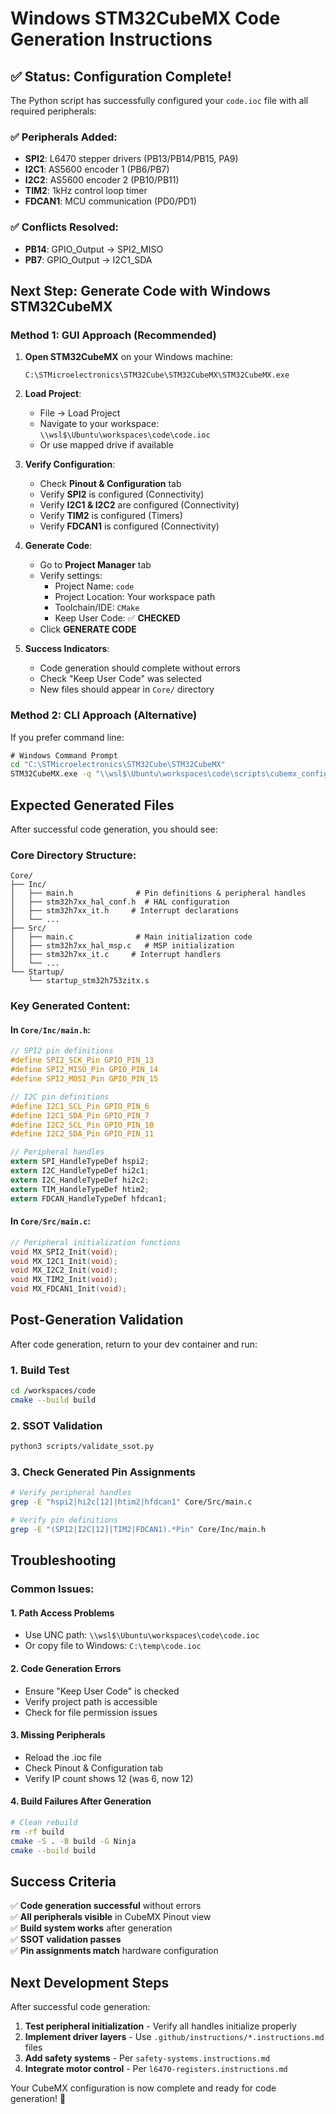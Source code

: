 # Windows STM32CubeMX Code Generation Instructions

## ✅ Status: Configuration Complete!

The Python script has successfully configured your `code.ioc` file with all required peripherals:

### ✅ Peripherals Added:
- **SPI2**: L6470 stepper drivers (PB13/PB14/PB15, PA9)
- **I2C1**: AS5600 encoder 1 (PB6/PB7)  
- **I2C2**: AS5600 encoder 2 (PB10/PB11)
- **TIM2**: 1kHz control loop timer
- **FDCAN1**: MCU communication (PD0/PD1)

### ✅ Conflicts Resolved:
- **PB14**: GPIO_Output → SPI2_MISO
- **PB7**: GPIO_Output → I2C1_SDA

## Next Step: Generate Code with Windows STM32CubeMX

### Method 1: GUI Approach (Recommended)

1. **Open STM32CubeMX** on your Windows machine:
   ```
   C:\STMicroelectronics\STM32Cube\STM32CubeMX\STM32CubeMX.exe
   ```

2. **Load Project**:
   - File → Load Project
   - Navigate to your workspace: `\\wsl$\Ubuntu\workspaces\code\code.ioc`
   - Or use mapped drive if available

3. **Verify Configuration**:
   - Check **Pinout & Configuration** tab
   - Verify **SPI2** is configured (Connectivity)
   - Verify **I2C1 & I2C2** are configured (Connectivity)
   - Verify **TIM2** is configured (Timers)
   - Verify **FDCAN1** is configured (Connectivity)

4. **Generate Code**:
   - Go to **Project Manager** tab
   - Verify settings:
     - Project Name: `code`
     - Project Location: Your workspace path
     - Toolchain/IDE: `CMake`
     - Keep User Code: ✅ **CHECKED**
   - Click **GENERATE CODE**

5. **Success Indicators**:
   - Code generation should complete without errors
   - Check "Keep User Code" was selected
   - New files should appear in `Core/` directory

### Method 2: CLI Approach (Alternative)

If you prefer command line:

```cmd
# Windows Command Prompt
cd "C:\STMicroelectronics\STM32Cube\STM32CubeMX"
STM32CubeMX.exe -q "\\wsl$\Ubuntu\workspaces\code\scripts\cubemx_config.script"
```

## Expected Generated Files

After successful code generation, you should see:

### Core Directory Structure:
```
Core/
├── Inc/
│   ├── main.h              # Pin definitions & peripheral handles
│   ├── stm32h7xx_hal_conf.h  # HAL configuration
│   ├── stm32h7xx_it.h     # Interrupt declarations
│   └── ...
├── Src/
│   ├── main.c              # Main initialization code
│   ├── stm32h7xx_hal_msp.c   # MSP initialization
│   ├── stm32h7xx_it.c     # Interrupt handlers
│   └── ...
└── Startup/
    └── startup_stm32h753zitx.s
```

### Key Generated Content:

#### In `Core/Inc/main.h`:
```c
// SPI2 pin definitions
#define SPI2_SCK_Pin GPIO_PIN_13
#define SPI2_MISO_Pin GPIO_PIN_14
#define SPI2_MOSI_Pin GPIO_PIN_15

// I2C pin definitions  
#define I2C1_SCL_Pin GPIO_PIN_6
#define I2C1_SDA_Pin GPIO_PIN_7
#define I2C2_SCL_Pin GPIO_PIN_10
#define I2C2_SDA_Pin GPIO_PIN_11

// Peripheral handles
extern SPI_HandleTypeDef hspi2;
extern I2C_HandleTypeDef hi2c1;
extern I2C_HandleTypeDef hi2c2;
extern TIM_HandleTypeDef htim2;
extern FDCAN_HandleTypeDef hfdcan1;
```

#### In `Core/Src/main.c`:
```c
// Peripheral initialization functions
void MX_SPI2_Init(void);
void MX_I2C1_Init(void);
void MX_I2C2_Init(void);
void MX_TIM2_Init(void);
void MX_FDCAN1_Init(void);
```

## Post-Generation Validation

After code generation, return to your dev container and run:

### 1. Build Test
```bash
cd /workspaces/code
cmake --build build
```

### 2. SSOT Validation
```bash
python3 scripts/validate_ssot.py
```

### 3. Check Generated Pin Assignments
```bash
# Verify peripheral handles
grep -E "hspi2|hi2c[12]|htim2|hfdcan1" Core/Src/main.c

# Verify pin definitions
grep -E "(SPI2|I2C[12]|TIM2|FDCAN1).*Pin" Core/Inc/main.h
```

## Troubleshooting

### Common Issues:

#### 1. Path Access Problems
- Use UNC path: `\\wsl$\Ubuntu\workspaces\code\code.ioc`
- Or copy file to Windows: `C:\temp\code.ioc`

#### 2. Code Generation Errors
- Ensure "Keep User Code" is checked
- Verify project path is accessible
- Check for file permission issues

#### 3. Missing Peripherals
- Reload the .ioc file
- Check Pinout & Configuration tab
- Verify IP count shows 12 (was 6, now 12)

#### 4. Build Failures After Generation
```bash
# Clean rebuild
rm -rf build
cmake -S . -B build -G Ninja
cmake --build build
```

## Success Criteria

✅ **Code generation successful** without errors  
✅ **All peripherals visible** in CubeMX Pinout view  
✅ **Build system works** after generation  
✅ **SSOT validation passes**  
✅ **Pin assignments match** hardware configuration  

## Next Development Steps

After successful code generation:

1. **Test peripheral initialization** - Verify all handles initialize properly
2. **Implement driver layers** - Use `.github/instructions/*.instructions.md` files
3. **Add safety systems** - Per `safety-systems.instructions.md`
4. **Integrate motor control** - Per `l6470-registers.instructions.md`

Your CubeMX configuration is now complete and ready for code generation! 🚀
